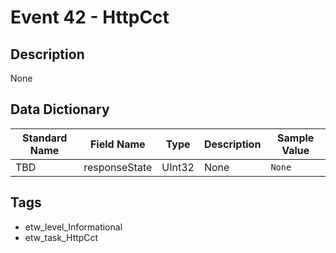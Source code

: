 # Event 42 - HttpCct

## Description
None

## Data Dictionary
|Standard Name|Field Name|Type|Description|Sample Value|
|---|---|---|---|---|
|TBD|responseState|UInt32|None|`None`|

## Tags
* etw_level_Informational
* etw_task_HttpCct